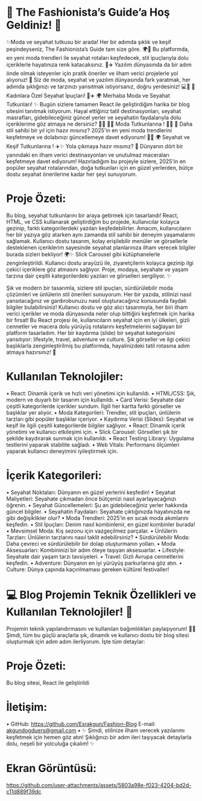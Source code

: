# 🌟 The Fashionista’s Guide’a Hoş Geldiniz! 👠 
✨Moda ve seyahat tutkusu bir arada! Her bir adımda şıklık ve keşif peşindeyseniz, The Fashionista’s Guide tam size göre. 🌍💃
Bu platformda, en yeni moda trendleri ile seyahat rotaları keşfedecek, stil ipuçlarıyla dolu içeriklerle hayatınıza renk katacaksınız. 👗✈️ 
Yazılım dünyasında da bir adım önde olmak isteyenler için pratik öneriler ve ilham verici projelerle yol alıyoruz! 🚀
Siz de moda, seyahat ve yazılım dünyasında fark yaratmak, her adımda şıklığınızı ve tarzınızı yansıtmak istiyorsanız, doğru yerdesiniz! 💻💖
💃 Kadınlara Özel Seyahat İpuçları! 🧳✈️ 🌍
Merhaba Moda ve Seyahat Tutkunları! ✨ Bugün sizlere tamamen React ile geliştirdiğim harika bir blog sitesini tanıtmak istiyorum. Hayal ettiğiniz tatil destinasyonları, seyahat masrafları, gidebileceğiniz güncel yerler ve seyahatin faydalarıyla dolu içeriklerime göz atmaya ne dersiniz? 💅💖
💁‍♀️ Moda Tutkunlarına ! 🧣👗 🌟
Daha stil sahibi bir yıl için hazır mısınız? 2025'in en yeni moda trendlerini keşfetmeye ve dolabınızı güncellemeye davet ediyorum! 🌸💄
🌍 Seyahat ve Keşif Tutkunlarına ! ✈️✨
Yola çıkmaya hazır mısınız? 🌟 Dünyanın dört bir yanındaki en ilham verici destinasyonları ve unutulmaz maceraları keşfetmeye davet ediyorum! Hazırladığım bu projeyle sizlere, 2025'in en popüler seyahat rotalarından, doğa tutkunları için en güzel yerlerden, bütçe dostu seyahat önerilerine kadar her şeyi sunuyorum.

# Proje Özeti:
Bu blog, seyahat tutkunlarını bir araya getirmek için tasarlandı! React, HTML, ve CSS kullanarak geliştirdiğim bu projede, kullanıcılar kolayca gezinip, farklı kategorilerdeki yazıları keşfedebilirler. Amacım, kullanıcıların her bir yazıya göz atarken aynı zamanda stil sahibi bir deneyim yaşamalarını sağlamak. Kullanıcı dostu tasarım, kolay erişilebilir menüler ve görsellerle desteklenen içeriklerim sayesinde seyahat planlarınıza ilham verecek bilgiler burada sizleri bekliyor! 🌍✨  Slick Carousel gibi kütüphanelerle zenginleştirildi. Kullanıcı dostu arayüzü ile, ziyaretçilerin kolayca gezinip ilgi çekici içeriklere göz atmasını sağlıyor. Proje, modaya, seyahate ve yaşam tarzına dair çeşitli kategorilerdeki yazıları ve görselleri sergiliyor. ✨

Şık ve modern bir tasarımla, sizlere stil ipuçları, sürdürülebilir moda çözümleri ve ünlülerin stil önerileri sunuyorum. Her bir yazıda, stilinizi nasıl yansıtacağınız ve gardırobunuzu nasıl oluşturacağınız konusunda faydalı bilgiler bulabilirsiniz! Kullanıcı dostu ve göz alıcı tasarımıyla, her biri ilham verici içerikler ve moda dünyasında neler olup bittiğini keşfetmek için harika bir fırsat!
Bu React projesi ile, kullanıcıların seyahat için en iyi ülkeleri, gizli cennetler ve macera dolu yürüyüş rotalarını keşfetmelerini sağlayan bir platform tasarladım. Her bir kaydırma (slide) bir seyahat kategorisini yansıtıyor: lifestyle, travel, adventure ve culture. Şık görseller ve ilgi çekici başlıklarla zenginleştirilmiş bu platformda, hayalinizdeki tatil rotasına adım atmaya hazırsınız! 🌟

# Kullanılan Teknolojiler:
•	React: Dinamik içerik ve hızlı veri yönetimi için kullanıldı.
•	HTML/CSS: Şık, modern ve duyarlı bir tasarım için kullanıldı.
•	Card Verisi: Seyahate dair çeşitli kategorilerde içerikler sundum. İlgili her kartta farklı görseller ve başlıklar yer alıyor.
•	Moda Kategorileri: Trendler, stil ipuçları, ünlülerin tarzları gibi popüler başlıklar içeriyor.
•	Kaydırma Verisi (Slides): Seyahat ve keşif ile ilgili çeşitli kategorilerde bilgiler sağlıyor.
•	 React: Dinamik içerik yönetimi ve kullanıcı etkileşimi için.
•	Slick Carousel: Görselleri şık bir şekilde kaydırarak sunmak için kullanıldı.
•	React Testing Library: Uygulama testlerini yaparak stabilite sağladı.
•	Web Vitals: Performans ölçümleri yaparak kullanıcı deneyimini iyileştirmek için.
# İçerik Kategorileri:
•	Seyahat Noktaları: Dünyanın en güzel yerlerini keşfedin!
•	Seyahat Maliyetleri: Seyahate çıkmadan önce bütçenizi nasıl ayarlayacağınızı öğrenin.
•	Seyahat Güncellemeleri: Şu an gidebileceğiniz yerler hakkında güncel bilgiler.
•	Seyahatin Faydaları: Seyahate çıktığınızda hayatınızda ne gibi değişiklikler olur?
•	Moda Trendleri: 2025'in en sıcak moda akımlarını keşfedin.
•	Stil İpuçları: Denim nasıl kombinlenir, en güzel kombinler burada!
•	Mevsimsel Moda: Kış sezonu için vazgeçilmez parçalar.
•	Ünlülerin Tarzları: Ünlülerin tarzlarını nasıl taklit edebilirsiniz?
•	Sürdürülebilir Moda: Daha çevreci ve sürdürülebilir bir dolap oluşturmanın yolları.
•	Moda Aksesuarları: Kombininizi bir adım öteye taşıyan aksesuarlar.
•	Lifestyle: Seyahate dair yaşam tarzı tavsiyeleri.
•	Travel: Gizli Avrupa cennetlerini keşfedin.
•	Adventure: Dünyanın en iyi yürüyüş parkurlarına göz atın.
•	Culture: Dünya çapında kaçırılmaması gereken kültürel festivaller!
# 💻 Blog Projemin Teknik Özellikleri ve Kullanılan Teknolojiler! 🚀
Projemin teknik yapılandırmasını ve kullanılan bağımlılıkları paylaşıyorum! 👩‍💻 Şimdi, tüm bu güçlü araçlarla şık, dinamik ve kullanıcı dostu bir blog sitesi oluşturmak için adım adım ilerliyorum. İşte tüm detaylar:
# Proje Özeti:
Bu blog sitesi, React ile geliştirildi 
# İletişim:
•	GitHub: https://github.com/Esrakgun/Fashion-Blog
E-mail: akgundogduers@gmail.com
•	✨ Şimdi, stilinize ilham verecek yazılarımı keşfetmek için hemen göz atın! Şıklığınızı bir adım ileri taşıyacak detaylarla dolu, neşeli bir yolculuğa çıkalım! ✨
# Ekran Görüntüsü:


https://github.com/user-attachments/assets/5803a98e-f023-4204-bd2d-c11d889f39dc



























